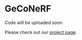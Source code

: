 # GeCoNeRF

Code will be uploaded soon.

Please check out our [project page](https://ku-cvlab.github.io/GeCoNeRF/).

